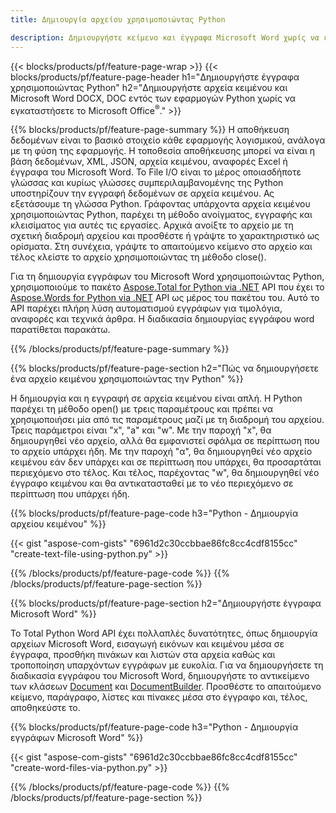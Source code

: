 ```yaml
---
title: Δημιουργία αρχείου χρησιμοποιώντας Python 

description: Δημιουργήστε κείμενο και έγγραφα Microsoft Word χωρίς να εγκαταστήσετε το Microsoft Office 
---
```


{{< blocks/products/pf/feature-page-wrap >}}
{{< blocks/products/pf/feature-page-header h1="Δημιουργήστε έγγραφα χρησιμοποιώντας Python" h2="Δημιουργήστε αρχεία κειμένου και Microsoft Word DOCX, DOC εντός των εφαρμογών Python χωρίς να εγκαταστήσετε το Microsoft Office<sup>&reg;</sup>." >}}

{{% blocks/products/pf/feature-page-summary %}}
Η αποθήκευση δεδομένων είναι το βασικό στοιχείο κάθε εφαρμογής λογισμικού, ανάλογα με τη φύση της εφαρμογής. Η τοποθεσία αποθήκευσης μπορεί να είναι η βάση δεδομένων, XML, JSON, αρχεία κειμένου, αναφορές Excel ή έγγραφα του Microsoft Word. Το File I/O είναι το μέρος οποιασδήποτε γλώσσας και κυρίως γλώσσες συμπεριλαμβανομένης της Python υποστηρίζουν την εγγραφή δεδομένων σε αρχεία κειμένου. Ας εξετάσουμε τη γλώσσα Python. Γράφοντας υπάρχοντα αρχεία κειμένου χρησιμοποιώντας Python, παρέχει τη μέθοδο ανοίγματος, εγγραφής και κλεισίματος για αυτές τις εργασίες. Αρχικά ανοίξτε το αρχείο με τη σχετική διαδρομή αρχείου και προσθέστε ή γράψτε το χαρακτηριστικό ως ορίσματα. Στη συνέχεια, γράψτε το απαιτούμενο κείμενο στο αρχείο και τέλος κλείστε το αρχείο χρησιμοποιώντας τη μέθοδο close(). 

Για τη δημιουργία εγγράφων του Microsoft Word χρησιμοποιώντας Python, χρησιμοποιούμε το πακέτο [Aspose.Total for Python via .NET](https://products.aspose.com/total/python-net/) API που έχει το [Aspose.Words for Python via .NET](https://products.aspose.com/words/python-net/) API ως μέρος του πακέτου του. Αυτό το API παρέχει πλήρη λύση αυτοματισμού εγγράφων για τιμολόγια, αναφορές και τεχνικά άρθρα. Η διαδικασία δημιουργίας εγγράφου word παρατίθεται παρακάτω.

{{% /blocks/products/pf/feature-page-summary  %}}

{{% blocks/products/pf/feature-page-section  h2="Πώς να δημιουργήσετε ένα αρχείο κειμένου χρησιμοποιώντας την Python" %}}

Η δημιουργία και η εγγραφή σε αρχεία κειμένου είναι απλή. Η Python παρέχει τη μέθοδο open() με τρεις παραμέτρους και πρέπει να χρησιμοποιήσει μία από τις παραμέτρους μαζί με τη διαδρομή του αρχείου. Τρεις παράμετροι είναι "x", "a" και "w". Με την παροχή "x", θα δημιουργηθεί νέο αρχείο, αλλά θα εμφανιστεί σφάλμα σε περίπτωση που το αρχείο υπάρχει ήδη. Με την παροχή "α", θα δημιουργηθεί νέο αρχείο κειμένου εάν δεν υπάρχει και σε περίπτωση που υπάρχει, θα προσαρτάται περιεχόμενο στο τέλος. Και τέλος, παρέχοντας "w", θα δημιουργηθεί νέο έγγραφο κειμένου και θα αντικατασταθεί με το νέο περιεχόμενο σε περίπτωση που υπάρχει ήδη.

{{% blocks/products/pf/feature-page-code h3="Python - Δημιουργία αρχείου κειμένου" %}}

{{< gist "aspose-com-gists" "6961d2c30ccbbae86fc8cc4cdf8155cc" "create-text-file-using-python.py" >}}

{{% /blocks/products/pf/feature-page-code  %}}
{{% /blocks/products/pf/feature-page-section %}}

{{% blocks/products/pf/feature-page-section  h2="Δημιουργήστε έγγραφα Microsoft Word" %}}

Το Total Python Word API έχει πολλαπλές δυνατότητες, όπως δημιουργία αρχείων Microsoft Word, εισαγωγή εικόνων και κειμένου μέσα σε έγγραφα, προσθήκη πινάκων και λιστών στα αρχεία καθώς και τροποποίηση υπαρχόντων εγγράφων με ευκολία. Για να δημιουργήσετε τη διαδικασία εγγράφου του Microsoft Word, δημιουργήστε το αντικείμενο των κλάσεων [Document](https://reference.aspose.com/words/python-net/aspose.words/document/) και [DocumentBuilder](https://reference.aspose.com/words/python-net/aspose.words/documentbuilder/). Προσθέστε το απαιτούμενο κείμενο, παράγραφο, λίστες και πίνακες μέσα στο έγγραφο και, τέλος, αποθηκεύστε το.

{{% blocks/products/pf/feature-page-code h3="Python - Δημιουργία εγγράφων Microsoft Word" %}}

{{< gist "aspose-com-gists" "6961d2c30ccbbae86fc8cc4cdf8155cc" "create-word-files-via-python.py" >}}

{{% /blocks/products/pf/feature-page-code  %}}
{{% /blocks/products/pf/feature-page-section %}}